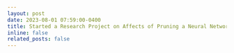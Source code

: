 ```yaml
---
layout: post
date: 2023-08-01 07:59:00-0400
title: Started a Research Project on Affects of Pruning a Neural Network, under Prof. Nipun Batra.
inline: false
related_posts: false
---
```


